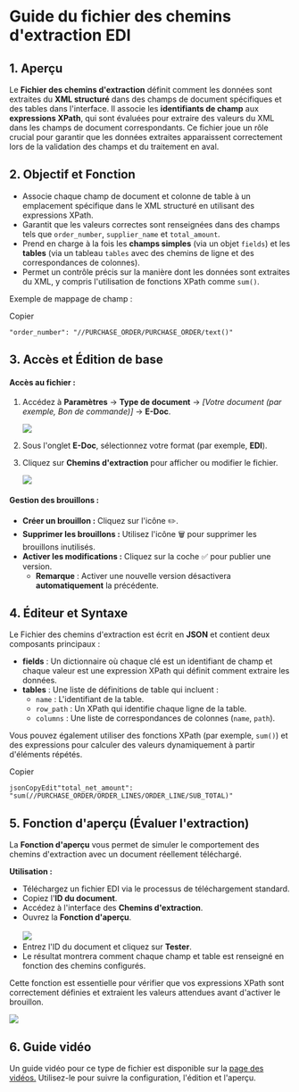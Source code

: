 # Guide du fichier des chemins d'extraction EDI

## 1. Aperçu

Le **Fichier des chemins d'extraction** définit comment les données sont extraites du **XML structuré** dans des champs de document spécifiques et des tables dans l'interface. Il associe les **identifiants de champ** aux **expressions XPath**, qui sont évaluées pour extraire des valeurs du XML dans les champs de document correspondants. Ce fichier joue un rôle crucial pour garantir que les données extraites apparaissent correctement lors de la validation des champs et du traitement en aval.

## 2. Objectif et Fonction

* Associe chaque champ de document et colonne de table à un emplacement spécifique dans le XML structuré en utilisant des expressions XPath.
* Garantit que les valeurs correctes sont renseignées dans des champs tels que `order_number`, `supplier_name` et `total_amount`.
* Prend en charge à la fois les **champs simples** (via un objet `fields`) et les **tables** (via un tableau `tables` avec des chemins de ligne et des correspondances de colonnes).
* Permet un contrôle précis sur la manière dont les données sont extraites du XML, y compris l'utilisation de fonctions XPath comme `sum()`.

Exemple de mappage de champ :

Copier

```
"order_number": "//PURCHASE_ORDER/PURCHASE_ORDER/text()"
```

## 3. Accès et Édition de base

#### **Accès au fichier :**

1.  Accédez à **Paramètres** → **Type de document** → _\[Votre document (par exemple, Bon de commande)]_ → **E-Doc**.

    ![](https://docs.docbits.com/~gitbook/image?url=https%3A%2F%2F578966019-files.gitbook.io%2F%7E%2Ffiles%2Fv0%2Fb%2Fgitbook-x-prod.appspot.com%2Fo%2Fspaces%252FT2n2w4uDCJvv7CJ5zrdk%252Fuploads%252Ff6zyL0AvmqSvrogZdnox%252Fimage.png%3Falt%3Dmedia%26token%3D6bc9ab55-6ee9-43d1-b576-4c5833c208cf\&width=768\&dpr=4\&quality=100\&sign=a23de442\&sv=2)
2. Sous l'onglet **E-Doc**, sélectionnez votre format (par exemple, **EDI**).
3.  Cliquez sur **Chemins d'extraction** pour afficher ou modifier le fichier.

    ![](https://docs.docbits.com/~gitbook/image?url=https%3A%2F%2F578966019-files.gitbook.io%2F%7E%2Ffiles%2Fv0%2Fb%2Fgitbook-x-prod.appspot.com%2Fo%2Fspaces%252FT2n2w4uDCJvv7CJ5zrdk%252Fuploads%252FawwG5QnErp1yy1eYHrlX%252Fimage.png%3Falt%3Dmedia%26token%3D46a6d8b3-52d2-4c13-bc72-1a74955efd9f\&width=768\&dpr=4\&quality=100\&sign=e612882b\&sv=2)

#### **Gestion des brouillons :**

* **Créer un brouillon :** Cliquez sur l'icône ✏️.
* **Supprimer les brouillons :** Utilisez l'icône 🗑️ pour supprimer les brouillons inutilisés.
* **Activer les modifications :** Cliquez sur la coche ✅ pour publier une version.
  * **Remarque** : Activer une nouvelle version désactivera **automatiquement** la précédente.

## 4. Éditeur et Syntaxe

Le Fichier des chemins d'extraction est écrit en **JSON** et contient deux composants principaux :

* **fields** : Un dictionnaire où chaque clé est un identifiant de champ et chaque valeur est une expression XPath qui définit comment extraire les données.
* **tables** : Une liste de définitions de table qui incluent :
  * `name` : L'identifiant de la table.
  * `row_path` : Un XPath qui identifie chaque ligne de la table.
  * `columns` : Une liste de correspondances de colonnes (`name`, `path`).

Vous pouvez également utiliser des fonctions XPath (par exemple, `sum()`) et des expressions pour calculer des valeurs dynamiquement à partir d'éléments répétés.

Copier

```
jsonCopyEdit"total_net_amount": "sum(//PURCHASE_ORDER/ORDER_LINES/ORDER_LINE/SUB_TOTAL)"
```

## 5. Fonction d'aperçu (Évaluer l'extraction)

La **Fonction d'aperçu** vous permet de simuler le comportement des chemins d'extraction avec un document réellement téléchargé.

**Utilisation :**

* Téléchargez un fichier EDI via le processus de téléchargement standard.
* Copiez l'**ID du document**.
* Accédez à l'interface des **Chemins d'extraction**.
* Ouvrez la **Fonction d'aperçu**.\
  \
  &#x20;![](https://docs.docbits.com/~gitbook/image?url=https%3A%2F%2F578966019-files.gitbook.io%2F%7E%2Ffiles%2Fv0%2Fb%2Fgitbook-x-prod.appspot.com%2Fo%2Fspaces%252FT2n2w4uDCJvv7CJ5zrdk%252Fuploads%252F9lddYJl2G4tzpdr9RD5F%252Fimage.png%3Falt%3Dmedia%26token%3Df7663f70-ef10-4e64-bbdc-41048ed8352a\&width=300\&dpr=4\&quality=100\&sign=36ce2b93\&sv=2)
* Entrez l'ID du document et cliquez sur **Tester**.
* Le résultat montrera comment chaque champ et table est renseigné en fonction des chemins configurés.

Cette fonction est essentielle pour vérifier que vos expressions XPath sont correctement définies et extraient les valeurs attendues avant d'activer le brouillon.

![](https://docs.docbits.com/~gitbook/image?url=https%3A%2F%2F578966019-files.gitbook.io%2F%7E%2Ffiles%2Fv0%2Fb%2Fgitbook-x-prod.appspot.com%2Fo%2Fspaces%252FT2n2w4uDCJvv7CJ5zrdk%252Fuploads%252F81uvH6FFVBJsSZucanWY%252Fimage.png%3Falt%3Dmedia%26token%3Dde3ba545-1ee3-44b2-a629-9660d80174f2\&width=768\&dpr=4\&quality=100\&sign=43c8b507\&sv=2)

## 6. Guide vidéo

Un guide vidéo pour ce type de fichier est disponible sur la [page des vidéos.](https://docs.docbits.com/administration-and-setup/settings/global-settings/document-types/edi/edi/edi-videos) Utilisez-le pour suivre la configuration, l'édition et l'aperçu.
